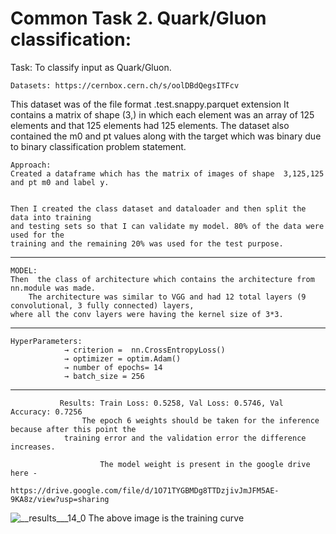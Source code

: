 # Common Task 2. Quark/Gluon classification:

Task: To classify input as Quark/Gluon.

    Datasets: https://cernbox.cern.ch/s/oolDBdQegsITFcv

This dataset was of the file format  .test.snappy.parquet extension
It contains a matrix of shape (3,) in which each element was an array of 125 elements and that 125 elements had 125 elements. 
The dataset also contained the m0 and pt values along with the target which was binary due to binary classification problem statement.


    Approach:
	Created a dataframe which has the matrix of images of shape  3,125,125 and pt m0 and label y. 


	Then I created the class dataset and dataloader and then split the data into training 
	and testing sets so that I can validate my model. 80% of the data were used for the 
	training and the remaining 20% was used for the test purpose.
------------------------------------------------------------------------------------------------------------------------------------------------------------------

    MODEL:
	Then  the class of architecture which contains the architecture from nn.module was made. 
        The architecture was similar to VGG and had 12 total layers (9 convolutional, 3 fully connected) layers,
	where all the conv layers were having the kernel size of 3*3. 


	
------------------------------------------------------------------------------------------------------------------------------------------------------------------

	HyperParameters:
                → criterion =  nn.CrossEntropyLoss()
                → optimizer = optim.Adam()
                → number of epochs= 14
                → batch_size = 256
 ------------------------------------------------------------------------------------------------------------------------------------------------------------------

               Results: Train Loss: 0.5258, Val Loss: 0.5746, Val Accuracy: 0.7256
	                The epoch 6 weights should be taken for the inference because after this point the 
		        training error and the validation error the difference increases.

                        The model weight is present in the google drive here -  
                             https://drive.google.com/file/d/1O71TYGBMDg8TTDzjivJmJFM5AE-9KA8z/view?usp=sharing

![__results___14_0](https://github.com/Vishak-Bhat30/ML4SCI_24/assets/102585626/69763e74-aec8-46d7-a61b-97815006c237)
The above image is the training curve
